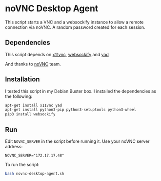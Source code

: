 noVNC Desktop Agent
===================
This script starts a VNC and a websockify instance to allow a remote connection
via noVNC. A random password created for each session.

## Dependencies
This script depends on [x11vnc](http://www.karlrunge.com/x11vnc/),
[websockify](https://github.com/novnc/websockify) and
[yad](https://github.com/v1cont/yad)

And thanks to [noVNC](https://github.com/novnc/noVNC) team.

## Installation
I tested this script in my Debian Buster box. I installed the dependencies as
the following:

```bash
apt-get install x11vnc yad
apt-get install python3-pip python3-setuptools python3-wheel
pip3 install websockify
```

## Run
Edit `NOVNC_SERVER` in the script before running it. Use your noVNC server
address:

```
NOVNC_SERVER="172.17.17.48"
```


To run the script:

```bash
bash novnc-desktop-agent.sh
```
